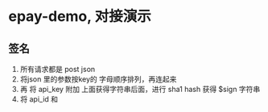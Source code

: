 # epay-demo, 对接演示

## 签名
1. 所有请求都是 post json
2. 将json 里的参数按key的 字母顺序排列，再连起来
3. 再 将 api_key 附加 上面获得字符串后面，进行 sha1 hash 获得 $sign 字符串
4. 将 api_id 和 

